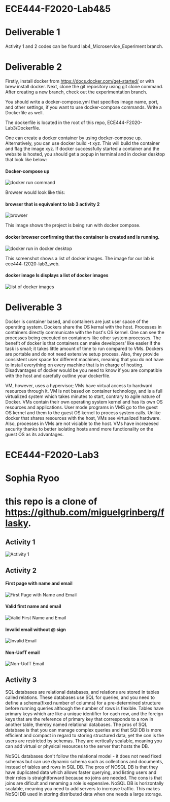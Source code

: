 # ECE444-F2020-Lab4&5
# Deliverable 1
Activity 1 and 2 codes can be found lab4_Microservice_Experiment branch.

# Deliverable 2
Firstly, install docker from https://docs.docker.com/get-started/ or with brew install docker.
Next, clone the git repository using git clone command. After creating a new branch, check out the experimentation branch.

You should write a docker-compose.yml that specifies image name, port, and other settings, if you want to use docker-compose commands. Write a Dockerfile as well. 

The dockerfile is located in the root of this repo, ECE444-F2020-Lab3/Dockerfile.

One can create a docker container by using docker-compose up. Alternatively, you can use docker build -t xyz. This will build the container and flag the image xyz.
If docker successfully started a container and the website is hosted, you should get a popup in terminal and in docker desktop that look like below:
#### Docker-compose up
![docker run command](https://github.com/honeyjoo/ECE444-F2020-Lab3/blob/lab4_Microservice_Experiment/Image1.png?raw=true)

Browser would look like this:

#### browser that is equivalent to lab 3 activity 2
![browser](https://github.com/honeyjoo/ECE444-F2020-Lab3/blob/lab4_Microservice_Experiment/Image2.png?raw=true)

This image shows the project is being run with docker compose.
#### docker browser confirming that the container is created and is running.
![docker run in docker desktop](https://github.com/honeyjoo/ECE444-F2020-Lab3/blob/lab4_Microservice_Experiment/Image3.png?raw=true)

This screenshot shows a list of docker images. The image for our lab is ece444-f2020-lab3_web.
#### docker image ls displays a list of docker images
![list of docker images](https://github.com/honeyjoo/ECE444-F2020-Lab3/blob/lab4_Microservice_Experiment/Image4.png?raw=true)

# Deliverable 3
Docker is container based, and containers are just user space of the operating system. Dockers share the OS kernal with the host. Processes in containers directly communicate with the host's OS kernel. One can see the processes being executed on containers like other system processes. The benefit of docker is that containers can make developers' like easier if the task is small; it takes little amount of time to run compared to VMs. Dockers are portable and do not need extensive setup process. Also, they provide consistent user space for different machines, meaning that you do not have to install everything on every machine that is in charge of hosting. Disadvantages of docker would be you need to know if you are compatible with the host and carefully outline your dockerfile. 

VM, however, uses a hypervisor; VMs have virtual access to hardward resources through it. VM is not based on container technology, and is a full virtualized system which takes minutes to start, contrary to agile nature of Docker. VMs contain their own operating system kernel and has its own OS resources and applications. User mode programs in VMS go to the guest OS kernel and them to the guest OS kernel to process system calls. Unlike docker that shares resources with the host, VMs see virtualized hardware. Also, processes in VMs are not visiable to the host. VMs have increaesed security thanks to better isolating hosts annd more functionality on the guest OS as its advantages.


# ECE444-F2020-Lab3
# Sophia Ryoo
# this repo is a clone of https://github.com/miguelgrinberg/flasky.

## Activity 1
![Activity 1](https://github.com/honeyjoo/ECE444-F2020-Lab3/blob/master/activity1.png?raw=true)

## Activity 2
#### First page with name and email
![First Page with Name and Email](https://github.com/honeyjoo/ECE444-F2020-Lab3/blob/master/activity2_1.png?raw=true)

#### Valid first name and email
![Valid First Name and Email](https://github.com/honeyjoo/ECE444-F2020-Lab3/blob/master/activity2_2.png?raw=true)

#### Invalid email without @ sign
![Invalid Email](https://github.com/honeyjoo/ECE444-F2020-Lab3/blob/master/activity2_3.png?raw=true)

#### Non-UofT email
![Non-UofT Email](https://github.com/honeyjoo/ECE444-F2020-Lab3/blob/master/activity2_4.png?raw=true)

## Activity 3
SQL databases are relational databases, and relations are stored in tables called relations. These databases use SQL for queries, and you need to define a schema(fixed number of columns) for a pre-determined structure before running queries although the number of rows is flexible. Tables have primary keys which are like a unique identifier for each row, and the foreign keys that are the reference of primary key that corresponds to a row in another table, thereby named relational databases. The pros of SQL database is that you can manage complex queries and that SQl DB is more efficient and compact in regard to storing structured data, yet the con is the users are restricted by schemas. They are vertically scalable, meaning you can add virtual or physical resources to the server that hosts the DB.

NoSQL databases don't follow the relational model - it does not need fixed schemas but can use dynamic schema such as collections and documents, instead of tables and rows in SQL DB. The pros of NOSQL DB is that they have duplicated data which allows faster querying, and listing users and their roles is straightforward because no joins are needed. The cons is that joins are dificult and renaming a role is expensive. NoSQL DB is horizontally scalable, meaning you need to add servers to increase traffic. This makes NoSQl DB used in storing distributed data when one needs a large storage.
